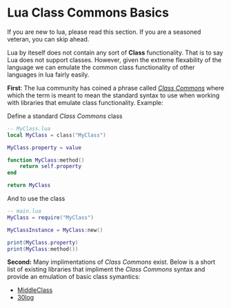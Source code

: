 # Lua Class Commons Basics

If you are new to lua, please read this section. If you are a seasoned veteran, you can skip ahead.

Lua by iteself does not contain any sort of **Class** functionality. That is to say Lua does not support classes. However, given the extreme flexability of the language we can emulate the common class functionality of other languages in lua fairly easily.

**First**: The lua community has coined a phrase called *[Class Commons](https://github.com/bartbes/Class-Commons)* where which the term is meant to mean the standard syntax to use when working with libraries that emulate class functionality. Example:

Define a standard *Class Commons* class

```lua
-- MyClass.lua
local MyClass = class("MyClass")

MyClass.property = value

function MyClass:method()
    return self.property
end

return MyClass
```

And to use the class

```lua
-- main.lua
MyClass = require("MyClass")

MyClassInstance = MyClass:new()

print(MyClass.property)
print(MyClass:method())
```

**Second:** Many implimentations of *Class Commons* exist. Below is a short list of existing libraries that impliment the *Class Commons* syntax and provide an emulation of basic class symantics:

* [MiddleClass](https://github.com/kikito/middleclass)
* [30log](https://github.com/Yonaba/30log)

